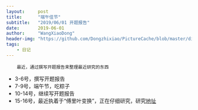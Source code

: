 ```yaml
---
layout:     post
title:      "端午佳节"
subtitle:   "2019/06/01 开题报告"
date:       2019-06-01
author:     "WangXiaoDong"
header-img: "https://github.com/Dongzhixiao/PictureCache/blob/master/diaryPic/20190601.jpg?raw=true"
tags:
    - 日记
---
```



```
    最近，通过撰写开题报告来整理最近研究的东西
```

- 3-6号，撰写开题报告
- 7-9号，端午节，吃粽子
- 10-14号，继续写开题报告
- 15-16号，最近执着于“傅里叶变换”，正在仔细研究，研究<a target="_blank" href="https://ccjou.wordpress.com/%E5%B0%88%E9%A1%8C%E6%8E%A2%E7%A9%B6/%E5%82%85%E7%AB%8B%E8%91%89%E5%88%86%E6%9E%90%E5%B0%88%E9%A1%8C/">地址</a>